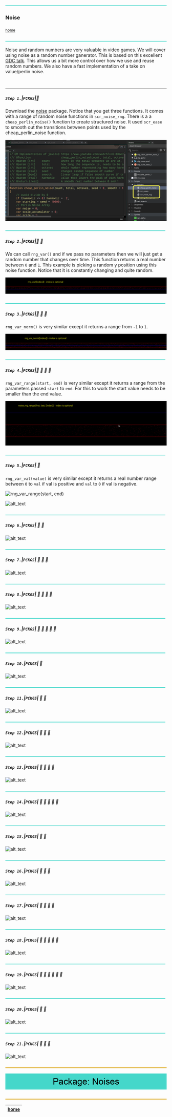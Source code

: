 ![](../images/line3.png)

### Noise

<sub>[home](../README.md#user-content-gms2-packages---table-of-contents)</sub>

![](../images/line3.png)

Noise and random numbers are very valuable in video games. We will cover using noise as a random number ganerator.  This is based on this excellent [GDC talk](https://www.youtube.com/watch?v=LWFzPP8ZbdU). This allows us a bit more control over how we use and reuse random numbers. We also have a fast implementation of a take on value/perlin noise. 

<br>

---

##### `Step 1.`\|`PCKGS`|:small_blue_diamond:

Download the [noise](../packages/noise.yymps) package. Notice that you get three functions. It comes with a range of random noise functions in `scr_noise_rng`.  There is a a `cheap_perlin_noise()` function to create structured noise.  It used `scr_ease` to smooth out the transitions between points used by the cheap_perlin_noise function.

![download noise package](images/noise_functions.png)

![](../images/line2.png)

##### `Step 2.`\|`PCKGS`|:small_blue_diamond: :small_blue_diamond: 

We can call `rng_var()` and if we pass no parameters then we will just get a random number that changes over time.  This function returns a real number between `0` and `1`. This example is picking a random y position using this noise function.  Notice that it is constantly changing and quite random.

![rng_var()](images/rng_var.gif)

![](../images/line2.png)

##### `Step 3.`\|`PCKGS`|:small_blue_diamond: :small_blue_diamond: :small_blue_diamond:

`rng_var_norm()` is very similar except it returns a range from `-1` to `1`.

![rng_var_norm()](images/rng_var_norm.gif)

![](../images/line2.png)

##### `Step 4.`\|`PCKGS`|:small_blue_diamond: :small_blue_diamond: :small_blue_diamond: :small_blue_diamond:

`rng_var_range(start, end)` is very similar except it returns a range from the parameters passed `start` to `end`. For this to work the start value needs to be smaller than the end value.

![rng_var_range(start, end)](images/rng_range.gif)

![](../images/line2.png)

##### `Step 5.`\|`PCKGS`| :small_orange_diamond:

`rng_var_val(value)` is very similar except it returns a real number range between `0` to `val` if val is positive and `val` to `0` if val is negative. 

![rng_var_range(start, end)](images/rng_val.gif)

![alt_text](images/.png)

![](../images/line2.png)

##### `Step 6.`\|`PCKGS`| :small_orange_diamond: :small_blue_diamond:

![alt_text](images/.png)

![](../images/line2.png)

##### `Step 7.`\|`PCKGS`| :small_orange_diamond: :small_blue_diamond: :small_blue_diamond:

![alt_text](images/.png)

![](../images/line2.png)

##### `Step 8.`\|`PCKGS`| :small_orange_diamond: :small_blue_diamond: :small_blue_diamond: :small_blue_diamond:

![alt_text](images/.png)

![](../images/line2.png)

##### `Step 9.`\|`PCKGS`| :small_orange_diamond: :small_blue_diamond: :small_blue_diamond: :small_blue_diamond: :small_blue_diamond:

![alt_text](images/.png)

![](../images/line2.png)

##### `Step 10.`\|`PCKGS`| :large_blue_diamond:

![alt_text](images/.png)

![](../images/line2.png)

##### `Step 11.`\|`PCKGS`| :large_blue_diamond: :small_blue_diamond: 

![alt_text](images/.png)

![](../images/line2.png)

##### `Step 12.`\|`PCKGS`| :large_blue_diamond: :small_blue_diamond: :small_blue_diamond: 

![alt_text](images/.png)

![](../images/line2.png)

##### `Step 13.`\|`PCKGS`| :large_blue_diamond: :small_blue_diamond: :small_blue_diamond:  :small_blue_diamond: 

![alt_text](images/.png)

![](../images/line2.png)

##### `Step 14.`\|`PCKGS`| :large_blue_diamond: :small_blue_diamond: :small_blue_diamond: :small_blue_diamond:  :small_blue_diamond: 

![alt_text](images/.png)

![](../images/line2.png)

##### `Step 15.`\|`PCKGS`| :large_blue_diamond: :small_orange_diamond: 

![alt_text](images/.png)

![](../images/line2.png)

##### `Step 16.`\|`PCKGS`| :large_blue_diamond: :small_orange_diamond:   :small_blue_diamond: 

![alt_text](images/.png)

![](../images/line2.png)

##### `Step 17.`\|`PCKGS`| :large_blue_diamond: :small_orange_diamond: :small_blue_diamond: :small_blue_diamond:

![alt_text](images/.png)

![](../images/line2.png)

##### `Step 18.`\|`PCKGS`| :large_blue_diamond: :small_orange_diamond: :small_blue_diamond: :small_blue_diamond: :small_blue_diamond:

![alt_text](images/.png)

![](../images/line2.png)

##### `Step 19.`\|`PCKGS`| :large_blue_diamond: :small_orange_diamond: :small_blue_diamond: :small_blue_diamond: :small_blue_diamond: :small_blue_diamond:

![alt_text](images/.png)

![](../images/line2.png)

##### `Step 20.`\|`PCKGS`| :large_blue_diamond: :large_blue_diamond:

![alt_text](images/.png)

![](../images/line2.png)

##### `Step 21.`\|`PCKGS`| :large_blue_diamond: :large_blue_diamond: :small_blue_diamond:

![alt_text](images/.png)

![](../images/line.png)

<!-- <img src="https://via.placeholder.com/1000x100/45D7CA/000000/?text=Package: PACKAGE NAME"> -->

![next up - ](images/banner.png)

![](../images/line.png)

| [home](../README.md#user-content-gms2-packages---table-of-contents)|
|---|
